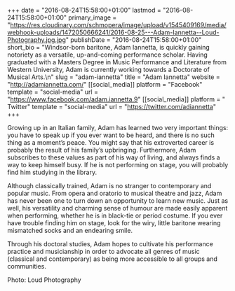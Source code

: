 +++
date = "2016-08-24T15:58:00+01:00"
lastmod = "2016-08-24T15:58:00+01:00"
primary_image = "https://res.cloudinary.com/schmopera/image/upload/v1545409169/media/webhook-uploads/1472050666241/2016-08-25---Adam-Iannetta--Loud-Photography.jpg.jpg"
publishDate = "2016-08-24T15:58:00+01:00"
short_bio = "Windsor-born baritone, Adam Iannetta, is quickly gaining notoriety as a versatile, up-and-coming performance scholar. Having graduated with a Masters Degree in Music Performance and Literature from Western University, Adam is currently working towards a Doctorate of Musical Arts.\n"
slug = "adam-iannetta"
title = "Adam Iannetta"
website = "http://adamiannetta.com/"
[[social_media]]
platform = "Facebook"
template = "social-media"
url = "https://www.facebook.com/adam.iannetta.9"
[[social_media]]
platform = " Twitter"
template = "social-media"
url = "https://twitter.com/adiannetta"
+++

Growing up in an Italian family, Adam has learned two very important things: you have to speak up if you ever want to be heard, and there is no such thing as a moment’s peace. You might say that his extroverted career is probably the result of his family’s upbringing. Furthermore, Adam subscribes to these values as part of his way of living, and always finds a way to keep himself busy. If he is not performing on stage, you will probably find him studying in the library.
 
Although classically trained, Adam is no stranger to contemporary and popular music. From opera and oratorio to musical theatre and jazz, Adam has never been one to turn down an opportunity to learn new music. Just as well, his versatility and charming sense of humour are made easily apparent when performing, whether he is in black-tie or period costume. If you ever have trouble finding him on stage, look for the wiry, little baritone wearing mismatched socks and an endearing smile.

Through his doctoral studies, Adam hopes to cultivate his performance practice and musicianship in order to advocate all genres of music (classical and contemporary) as being more accessible to all groups and communities.

Photo: Loud Photography
